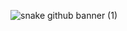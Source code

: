 ![snake github banner (1)](https://github.com/chloe0524/personal_testing/assets/127857895/22308bc1-d938-4dca-bb56-d17787ea0e5f)
